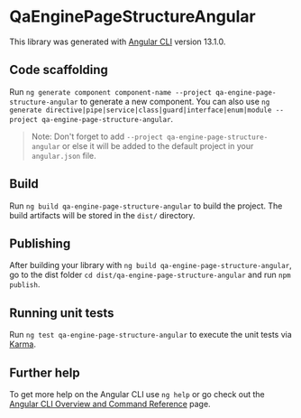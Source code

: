 # QaEnginePageStructureAngular

This library was generated with [Angular CLI](https://github.com/angular/angular-cli) version 13.1.0.

## Code scaffolding

Run `ng generate component component-name --project qa-engine-page-structure-angular` to generate a new component. You
can also
use `ng generate directive|pipe|service|class|guard|interface|enum|module --project qa-engine-page-structure-angular`.
> Note: Don't forget to add `--project qa-engine-page-structure-angular` or else it will be added to the default project
> in your `angular.json` file.

## Build

Run `ng build qa-engine-page-structure-angular` to build the project. The build artifacts will be stored in the `dist/`
directory.

## Publishing

After building your library with `ng build qa-engine-page-structure-angular`, go to the dist
folder `cd dist/qa-engine-page-structure-angular` and run `npm publish`.

## Running unit tests

Run `ng test qa-engine-page-structure-angular` to execute the unit tests via [Karma](https://karma-runner.github.io).

## Further help

To get more help on the Angular CLI use `ng help` or go check out
the [Angular CLI Overview and Command Reference](https://angular.io/cli) page.
